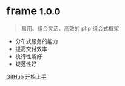 # frame <small>1.0.0</small>

> 易用、组合灵活、高效的 php 组合式框架

- 分布式服务的能力
- 提高交付效率
- 执行性能好
- 规范性好

[GitHub](https://github.com/smarty-kiki/frame/)
[开始上手](intro)
